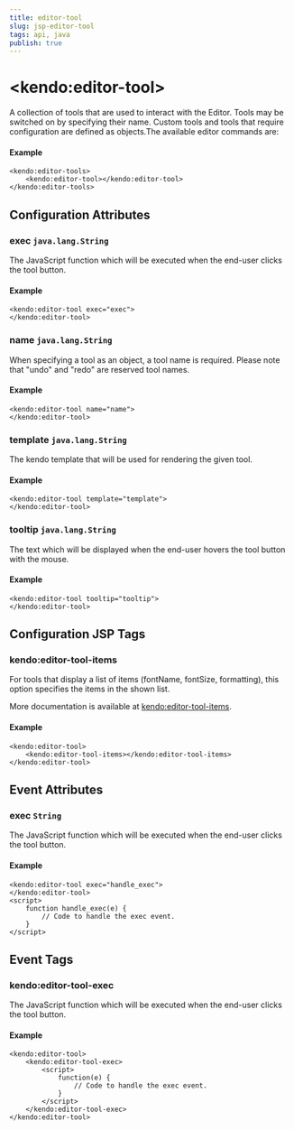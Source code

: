 ```yaml
---
title: editor-tool
slug: jsp-editor-tool
tags: api, java
publish: true
---
```


# \<kendo:editor-tool\>

A collection of tools that are used to interact with the Editor.
Tools may be switched on by specifying their name.
Custom tools and tools that require configuration are defined as objects.The available editor commands are:

#### Example
    <kendo:editor-tools>
        <kendo:editor-tool></kendo:editor-tool>
    </kendo:editor-tools>

## Configuration Attributes

### exec `java.lang.String`

The JavaScript function which will be executed when the end-user clicks the tool button.

#### Example
    <kendo:editor-tool exec="exec">
    </kendo:editor-tool>

### name `java.lang.String`

When specifying a tool as an object, a tool name is required. Please note that "undo" and "redo" are reserved tool names.

#### Example
    <kendo:editor-tool name="name">
    </kendo:editor-tool>

### template `java.lang.String`

The kendo template that will be used for rendering the given tool.

#### Example
    <kendo:editor-tool template="template">
    </kendo:editor-tool>

### tooltip `java.lang.String`

The text which will be displayed when the end-user hovers the tool button with the mouse.

#### Example
    <kendo:editor-tool tooltip="tooltip">
    </kendo:editor-tool>


##  Configuration JSP Tags

### kendo:editor-tool-items

For tools that display a list of items (fontName, fontSize, formatting), this option specifies the items in the shown list.

More documentation is available at [kendo:editor-tool-items](/kendo-ui/api/wrappers/jsp/editor/tool-items).

#### Example

    <kendo:editor-tool>
        <kendo:editor-tool-items></kendo:editor-tool-items>
    </kendo:editor-tool>


## Event Attributes

### exec `String`

The JavaScript function which will be executed when the end-user clicks the tool button.


#### Example
    <kendo:editor-tool exec="handle_exec">
    </kendo:editor-tool>
    <script>
        function handle_exec(e) {
            // Code to handle the exec event.
        }
    </script>

## Event Tags

### kendo:editor-tool-exec

The JavaScript function which will be executed when the end-user clicks the tool button.


#### Example
    <kendo:editor-tool>
        <kendo:editor-tool-exec>
            <script>
                function(e) {
                    // Code to handle the exec event.
                }
            </script>
        </kendo:editor-tool-exec>
    </kendo:editor-tool>

